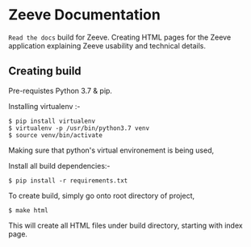 # Zeeve Documentation

`Read the docs` build for Zeeve. Creating HTML pages for the Zeeve application explaining Zeeve usability and technical details. 


## Creating build

Pre-requistes Python 3.7 & pip.

Installing virtualenv :-

```
$ pip install virtualenv
$ virtualenv -p /usr/bin/python3.7 venv
$ source venv/bin/activate
```

Making sure that python's virtual environement is being used,

Install all build dependencies:-

```
$ pip install -r requirements.txt
```

To create build, simply go onto root directory of project,

```
$ make html
```

This will create all HTML files under build directory, starting with index page. 



